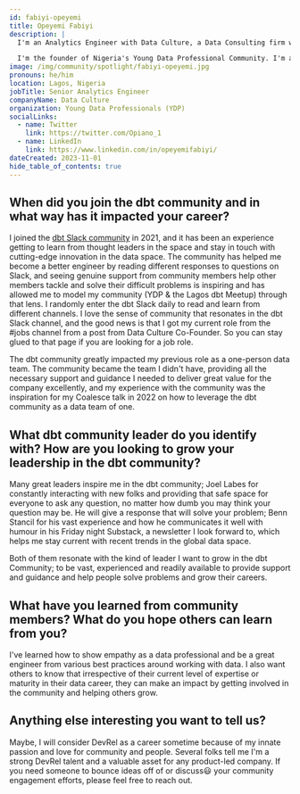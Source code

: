 ```yaml
---
id: fabiyi-opeyemi
title: Opeyemi Fabiyi
description: |
  I'm an Analytics Engineer with Data Culture, a Data Consulting firm where I use dbt regularly to help      clients build quality-tested data assets. I've also got a background in financial services and supply      chain. I'm passionate about helping organizations to become data-driven and I majorly use dbt for data     modeling, while the other aspect of the stack is largely dependent on the client infrastructure I'm        working for, so I often say I'm tool-agnostic. 😀

  I'm the founder of Nigeria's Young Data Professional Community. I'm also the organizer of the <a href="https://www.meetup.com/lagos-dbt-meetup/" title="Lagos dbt Meetup" rel="noopener noreferrer"         target="_blank">Lagos dbt Meetup</a> which I started, and one of the organizers of the DataFest Africa Conference. I became an active member of the dbt Community in 2021 & <a                                    href="https://coalesce.getdbt.com/blog/how-to-leverage-dbt-community-as-the-first-and-only-data-hire-to-survive" title="spoke at Coalesce 2022" rel="noopener noreferrer" target="_blank">spoke at Coalesce        2022</a>.
image: /img/community/spotlight/fabiyi-opeyemi.jpg
pronouns: he/him
location: Lagos, Nigeria
jobTitle: Senior Analytics Engineer
companyName: Data Culture
organization: Young Data Professionals (YDP)
socialLinks:
  - name: Twitter
    link: https://twitter.com/Opiano_1
  - name: LinkedIn
    link: https://www.linkedin.com/in/opeyemifabiyi/
dateCreated: 2023-11-01
hide_table_of_contents: true
---
```


## When did you join the dbt community and in what way has it impacted your career?

I joined the [dbt Slack community](https://www.getdbt.com/community/join-the-community/?utm_medium=internal&utm_source=docs&utm_campaign=q3-2024_dbt-spotlight_aw&utm_content=____&utm_term=all___) in 2021, and it has been an experience getting to learn from thought leaders in the space and stay in touch with cutting-edge innovation in the data space. The community has helped me become a better engineer by reading different responses to questions on Slack, and seeing genuine support from community members help other members tackle and solve their difficult problems is inspiring and has allowed me to model my community (YDP & the Lagos dbt Meetup) through that lens. I randomly enter the dbt Slack daily to read and learn from different channels. I love the sense of community that resonates in the dbt Slack channel, and the good news is that I got my current role from the #jobs channel from a post from Data Culture Co-Founder. So you can stay glued to that page if you are looking for a job role.  

The dbt community greatly impacted my previous role as a one-person data team. The community became the team I didn't have, providing all the necessary support and guidance I needed to deliver great value for the company excellently, and my experience with the community was the inspiration for my Coalesce talk in 2022 on how to leverage the dbt community as a data team of one.

## What dbt community leader do you identify with? How are you looking to grow your leadership in the dbt community?

Many great leaders inspire me in the dbt community; Joel Labes for constantly interacting with new folks and providing that safe space for everyone to ask any question, no matter how dumb you may think your question may be. He will give a response that will solve your problem; Benn Stancil for his vast experience and how he communicates it well with humour in his Friday night Substack, a newsletter I look forward to, which helps me stay current with recent trends in the global data space. 

Both of them resonate with the kind of leader I want to grow in the dbt Community; to be vast, experienced and readily available to provide support and guidance and help people solve problems and grow their careers.

## What have you learned from community members? What do you hope others can learn from you?

I've learned how to show empathy as a data professional and be a great engineer from various best practices around working with data. I also want others to know that irrespective of their current level of expertise or maturity in their data career, they can make an impact by getting involved in the community and helping others grow.

## Anything else interesting you want to tell us?

Maybe, I will consider DevRel as a career sometime because of my innate passion and love for community and people. Several folks tell me I'm a strong DevRel talent and a valuable asset for any product-led company. If you need someone to bounce ideas off of or discuss😃 your community engagement efforts, please feel free to reach out.
